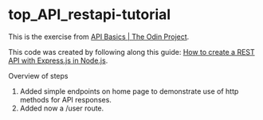# top_API_restapi-tutorial

This is the exercise from [API Basics | The Odin Project](https://www.theodinproject.com/lessons/nodejs-api-basics).

This code was created by following along this guide: [How to create a REST API with Express.js in Node.js](https://www.robinwieruch.de/node-express-server-rest-api/).

Overview of steps
1. Added simple endpoints on home page to demonstrate use of http methods for API responses.
2. Added now a /user route.

